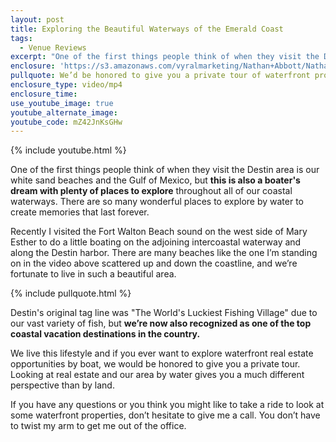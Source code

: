 ```yaml
---
layout: post
title: Exploring the Beautiful Waterways of the Emerald Coast
tags:
  - Venue Reviews
excerpt: "One of the first things people think of when they visit the Destin area is our white sand beaches and the Gulf of Mexico, but this is also a boater's dream with plenty of places to explore throughout all of our coastal waterways."
enclosure: 'https://s3.amazonaws.com/vyralmarketing/Nathan+Abbott/Nathan+Abbott+Team-+Cruising+the+Emerald+Coast+waterways.mp4'
pullquote: We’d be honored to give you a private tour of waterfront properties if you want.
enclosure_type: video/mp4
enclosure_time:
use_youtube_image: true
youtube_alternate_image:
youtube_code: mZ42JnKsGHw
---
```



{% include youtube.html %}

One of the first things people think of when they visit the Destin area is our white sand beaches and the Gulf of Mexico, but **this is also a boater's dream with plenty of places to explore** throughout all of our coastal waterways. There are so many wonderful places to explore by water to create memories that last forever.

Recently I visited the Fort Walton Beach sound on the west side of Mary Esther to do a little boating on the adjoining intercoastal waterway and along the Destin harbor. There are many beaches like the one I’m standing on in the video above scattered up and down the coastline, and we’re fortunate to live in such a beautiful area.

{% include pullquote.html %}

Destin's original tag line was "The World's Luckiest Fishing Village" due to our vast variety of fish, but **we’re now also recognized as one of the top coastal vacation destinations in the country.**

We live this lifestyle and if you ever want to explore waterfront real estate opportunities by boat, we would be honored to give you a private tour. Looking at real estate and our area by water gives you a much different perspective than by land.

If you have any questions or you think you might like to take a ride to look at some waterfront properties, don’t hesitate to give me a call. You don’t have to twist my arm to get me out of the office.